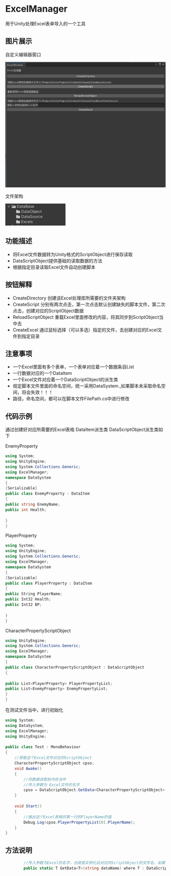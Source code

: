 # ExcelManager
用于Unity处理Excel表单导入的一个工具

## 图片展示

自定义编辑器窗口

![alt text](image.png)

文件架构

![alt text](image-1.png)

## 功能描述

* 将Excel文件数据转为Unity格式的ScriptObject进行保存读取
* DataScriptObject提供基础的读取数据的方法
* 根据指定目录读取Excel文件自动创建脚本

## 按钮解释

* CreateDirectory 创建该Excel处理库所需要的文件夹架构
* CreateScript 分别有两次点击，第一次点击默认创建缺失的脚本文件，第二次点击，创建对应的ScriptObject数据
* ReloadScriptObject 重载Excel里面修改的内容，将其同步到ScriptObject当中去
* CreateExcel 通过鼠标选择（可以多选）指定的文件，去创建对应的Excel文件到指定目录

## 注意事项

* 一个Excel里面有多个表单，一个表单对应着一个数据条目List<DataItem>
* 一行数据对应的一个DataItem
* 一个Excel文件对应着一个DataScriptObject的派生类
* 规定脚本文件里面的命名空间，统一采用DataSystem.,如果脚本未采取命名空间，将会失效！！！
* 路径，命名空间，都可以在脚本文件FilePath.cs中进行修改

## 代码示例

通过创建好对应所需要的Excel表格 DataItem派生类 DataScriptObject派生类如下

EnemyProperty
```C#
using System;
using UnityEngine;
using System.Collections.Generic;
using ExcelManager;
namespace DataSystem
{
[Serializable]
public class EnemyProperty : DataItem
{
public string EnemyName;
public int Health;

}
}
```

PlayerProperty
```C#
using System;
using UnityEngine;
using System.Collections.Generic;
using ExcelManager;
namespace DataSystem
{
[Serializable]
public class PlayerProperty : DataItem
{
public String PlayerName;
public Int32 Health;
public Int32 BP;

}
}
```

CharacterPropertyScriptObject
```C#
using UnityEngine;
using System.Collections.Generic;
using ExcelManager;
namespace DataSystem
{
public class CharacterPropertyScriptObject : DataScriptObject
{

public List<PlayerProperty> PlayerPropertyList;
public List<EnemyProperty> EnemyPropertyList;
}
}
```

在测试文件当中，进行初始化

```C#
using System;
using DataSystem;
using ExcelManager;
using UnityEngine;

public class Test : MonoBehaviour
{
    //获取这个Excel文件对应的ScriptObject
    CharacterPropertyScriptObject cpso;
    void Awake()
    {
        //将数据读取到内存当中
        //传入参数为 Excel文件的名字
        cpso = DataScriptObject.GetData<CharacterPropertyScriptObject>("CharacterProperty");
    }

    void Start()
    {
        //输出这个Excel表格的第一行的PlayerName的值
        Debug.Log(cpso.PlayerPropertyList[0].PlayerName);
    }
}
```

##  方法说明

```C#
        //传入参数为Excel的名字，也就是实例化后对应的ScriptObject的文件名，如果有更改，要留意了
        public static T GetData<T>(string dataName) where T : DataScriptObject;
```
